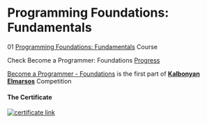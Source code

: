 # Programming Foundations: Fundamentals

01 [Programming Foundations: Fundamentals](https://www.linkedin.com/learning/programming-foundations-fundamentals-3?contextUrn=urn%3Ali%3AlyndaLearningPath%3A56db2b643dd5596be4e4989b) Course

Check Become a Programmer: Foundations [Progress](https://github.com/hosamation/Become-a-Programmer-Foundations) 

[Become a Programmer - Foundations][1] is the first part of **[Kalbonyan Elmarsos][2]** Competition

#### The Certificate
[![certificate link](https://media-exp1.licdn.com/dms/image/C561FAQG25EASL5czOg/feedshare-document-cover-images_1280/0/1647405377662?e=2147483647&v=beta&t=cT1V9qt0chK9D7mg2kO9sNCz9iL_Zg0ENU_bYvVrZ1I)](https://www.linkedin.com/learning/certificates/af03b669980927ed1189f5c7106d3e45ba57ca3832ff37a72644217a6a59a1bb?trk=share_certificate)


[1]: https://www.linkedin.com/learning/paths/become-a-programmer-foundations

[2]: https://www.linkedin.com/company/%D9%83%D8%A7%D9%84%D8%A8%D9%86%D9%8A%D8%A7%D9%86-%D8%A7%D9%84%D9%85%D8%B1%D8%B5%D9%88%D8%B5/